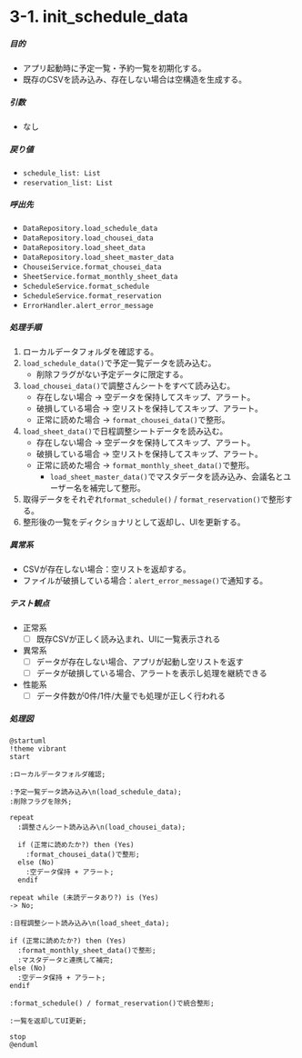 # 3-1. init_schedule_data

##### 目的
- アプリ起動時に予定一覧・予約一覧を初期化する。  
- 既存のCSVを読み込み、存在しない場合は空構造を生成する。  

##### 引数
- なし  

##### 戻り値  
- `schedule_list: List`  
- `reservation_list: List`  

##### 呼出先  
- `DataRepository.load_schedule_data`  
- `DataRepository.load_chousei_data`  
- `DataRepository.load_sheet_data`  
- `DataRepository.load_sheet_master_data`
- `ChouseiService.format_chousei_data`  
- `SheetService.format_monthly_sheet_data`  
- `ScheduleService.format_schedule`  
- `ScheduleService.format_reservation`
- `ErrorHandler.alert_error_message`


##### 処理手順  
1. ローカルデータフォルダを確認する。  
2. `load_schedule_data()`で予定一覧データを読み込む。  
   - 削除フラグがない予定データに限定する。  
3. `load_chousei_data()`で調整さんシートをすべて読み込む。  
   - 存在しない場合 → 空データを保持してスキップ、アラート。  
   - 破損している場合 → 空リストを保持してスキップ、アラート。  
   - 正常に読めた場合 → `format_chousei_data()`で整形。  
4. `load_sheet_data()`で日程調整シートデータを読み込む。  
   - 存在しない場合 → 空データを保持してスキップ、アラート。  
   - 破損している場合 → 空リストを保持してスキップ、アラート。  
   - 正常に読めた場合 → `format_monthly_sheet_data()`で整形。  
     - `load_sheet_master_data()`でマスタデータを読み込み、会議名とユーザー名を補完して整形。  
5. 取得データをそれぞれ`format_schedule()` / `format_reservation()`で整形する。  
6. 整形後の一覧をディクショナリとして返却し、UIを更新する。  

##### 異常系  
- CSVが存在しない場合：空リストを返却する。  
- ファイルが破損している場合：`alert_error_message()`で通知する。  

##### テスト観点  
- 正常系  
  - [ ] 既存CSVが正しく読み込まれ、UIに一覧表示される  
- 異常系  
  - [ ] データが存在しない場合、アプリが起動し空リストを返す  
  - [ ] データが破損している場合、アラートを表示し処理を継続できる  
- 性能系  
  - [ ] データ件数が0件/1件/大量でも処理が正しく行われる  

##### 処理図  
```plantuml
@startuml
!theme vibrant 
start

:ローカルデータフォルダ確認;

:予定一覧データ読み込み\n(load_schedule_data);
:削除フラグを除外;

repeat
  :調整さんシート読み込み\n(load_chousei_data);

  if (正常に読めたか?) then (Yes)
    :format_chousei_data()で整形;
  else (No)
    :空データ保持 + アラート;
  endif

repeat while (未読データあり?) is (Yes)
-> No;

:日程調整シート読み込み\n(load_sheet_data);

if (正常に読めたか?) then (Yes)
  :format_monthly_sheet_data()で整形;
  :マスタデータと連携して補完;
else (No)
  :空データ保持 + アラート;
endif

:format_schedule() / format_reservation()で統合整形;

:一覧を返却してUI更新;

stop
@enduml
```
